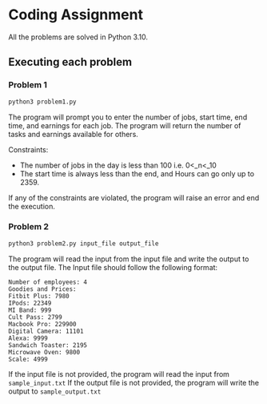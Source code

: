 # Coding Assignment

All the problems are solved in Python 3.10.

## Executing each problem

### Problem 1

```bash
python3 problem1.py
```
The program will prompt you to enter the number of jobs, start time, end time, and earnings for each job. The program will return the number of tasks and earnings available for others.

Constraints:
- The number of jobs in the day is less than 100 i.e. 0<_n<_10
- The start time is always less than the end, and Hours can go only up to 2359.

If any of the constraints are violated, the program will raise an error and end the execution.
### Problem 2

```bash
python3 problem2.py input_file output_file
```

The program will read the input from the input file and write the output to the output file. 
The Input file should follow the following format:
```
Number of employees: 4
Goodies and Prices:
Fitbit Plus: 7980
IPods: 22349
MI Band: 999
Cult Pass: 2799
Macbook Pro: 229900
Digital Camera: 11101
Alexa: 9999
Sandwich Toaster: 2195
Microwave Oven: 9800
Scale: 4999
```

If the input file is not provided, the program will read the input from `sample_input.txt`
If the output file is not provided, the program will write the output to `sample_output.txt`